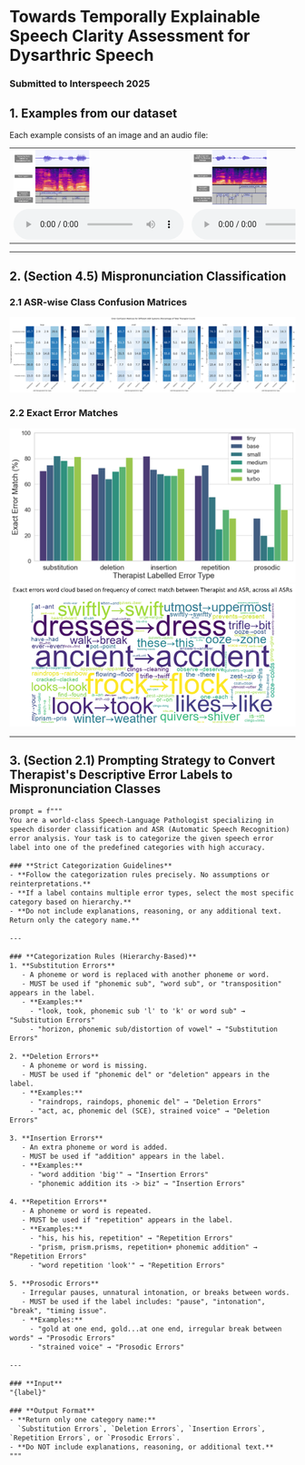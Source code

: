 # Towards Temporally Explainable Speech Clarity Assessment for Dysarthric Speech
### Submitted to Interspeech 2025

## 1. Examples from our dataset
Each example consists of an image and an audio file:
<table>
<tr>
<td><img src="example1.png" alt="Example 1" width="45%"></td>
<td><img src="example2.png" alt="Example 2" width="45%"></td>
</tr>
<tr>
<td>
<audio controls>
<source src="example1.mp3" type="audio/mpeg">
Your browser does not support the audio element.
</audio>
</td>
<td>
<audio controls>
<source src="example2.mp3" type="audio/mpeg">
Your browser does not support the audio element.
</audio>
</td>
</tr>
</table>

---

## 2. (Section 4.5) Mispronunciation Classification

### 2.1 ASR-wise Class Confusion Matrices
![Confusion Matrix](classification.png)

### 2.2 Exact Error Matches
![Error Match 1](exacterror1.png)
![Error Match 2](exacterror2.png)

---

## 3. (Section 2.1) Prompting Strategy to Convert Therapist's Descriptive Error Labels to Mispronunciation Classes

```plaintext
prompt = f"""
You are a world-class Speech-Language Pathologist specializing in speech disorder classification and ASR (Automatic Speech Recognition) error analysis. Your task is to categorize the given speech error label into one of the predefined categories with high accuracy.

### **Strict Categorization Guidelines**
- **Follow the categorization rules precisely. No assumptions or reinterpretations.**
- **If a label contains multiple error types, select the most specific category based on hierarchy.**
- **Do not include explanations, reasoning, or any additional text. Return only the category name.**

---

### **Categorization Rules (Hierarchy-Based)**
1. **Substitution Errors**  
   - A phoneme or word is replaced with another phoneme or word.  
   - MUST be used if "phonemic sub", "word sub", or "transposition" appears in the label.  
   - **Examples:**  
     - "look, took, phonemic sub 'l' to 'k' or word sub" → "Substitution Errors"  
     - "horizon, phonemic sub/distortion of vowel" → "Substitution Errors"  

2. **Deletion Errors**  
   - A phoneme or word is missing.  
   - MUST be used if "phonemic del" or "deletion" appears in the label.  
   - **Examples:**  
     - "raindrops, raindops, phonemic del" → "Deletion Errors"  
     - "act, ac, phonemic del (SCE), strained voice" → "Deletion Errors"  

3. **Insertion Errors**  
   - An extra phoneme or word is added.  
   - MUST be used if "addition" appears in the label.  
   - **Examples:**  
     - "word addition 'big'" → "Insertion Errors"  
     - "phonemic addition its -> biz" → "Insertion Errors"  

4. **Repetition Errors**  
   - A phoneme or word is repeated.  
   - MUST be used if "repetition" appears in the label.  
   - **Examples:**  
     - "his, his his, repetition" → "Repetition Errors"  
     - "prism, prism.prisms, repetition+ phonemic addition" → "Repetition Errors"  
     - "word repetition 'look'" → "Repetition Errors"  

5. **Prosodic Errors**  
   - Irregular pauses, unnatural intonation, or breaks between words.  
   - MUST be used if the label includes: "pause", "intonation", "break", "timing issue".  
   - **Examples:**  
     - "gold at one end, gold...at one end, irregular break between words" → "Prosodic Errors"  
     - "strained voice" → "Prosodic Errors"  

---

### **Input**
"{label}"

### **Output Format**
- **Return only one category name:**  
  `Substitution Errors`, `Deletion Errors`, `Insertion Errors`, `Repetition Errors`, or `Prosodic Errors`.  
- **Do NOT include explanations, reasoning, or additional text.**
"""
